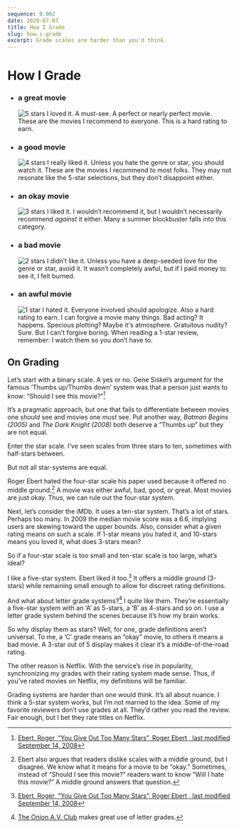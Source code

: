 ```yaml
---
sequence: 0.002
date: 2020-07-07
title: How I Grade
slug: how-i-grade
excerpt: Grade scales are harder than you'd think.
---
```


# How I Grade

- ### a great movie

  ![5 stars](/svg/5-stars.svg) I loved it. A must-see. A perfect or nearly
  perfect movie. These are the movies I recommend to everyone. This is a hard
  rating to earn.

- ### a good movie

  ![4 stars](/svg/4-stars.svg) I really liked it. Unless you hate the genre or
  star, you should watch it. These are the movies I recommend to most folks.
  They may not resonate like the 5-star selections, but they don’t disappoint
  either.

- ### an okay movie

  ![3 stars](/svg/3-stars.svg) I liked it. I wouldn’t recommend it, but I
  wouldn’t necessarily recommend _against_ it either. Many a summer blockbuster
  falls into this category.

- ### a bad movie

  ![2 stars](/svg/2-stars.svg) I didn’t like it. Unless you have a deep-seeded
  love for the genre or star, avoid it. It wasn’t completely awful, but if I
  paid money to see it, I felt burned.

- ### an awful movie
  ![1 star](/svg/1-star.svg) I hated it. Everyone involved should apologize.
  Also a hard rating to earn. I can forgive a movie many things. Bad acting? It
  happens. Specious plotting? Maybe it's atmosphere. Gratuitous nudity? Sure. But I
  can't forgive boring. When reading a 1-star review, remember: I watch
  them so you don’t have to.

## On Grading

Let’s start with a binary scale. A yes or no. Gene Siskel’s argument for the
famous ‘Thumbs up/Thumbs down’ system was that a person just wants to know:
“Should I see this movie?”[^1]

It’s a pragmatic approach, but one that fails to differentiate between movies
one _should_ see and movies one _must_ see. Put another way, _Batman Begins
(2005)_ and _The Dark Knight (2008)_ both deserve a “Thumbs up” but they are not
equal.

Enter the star scale. I’ve seen scales from three stars to ten, sometimes with
half-stars between.

But not all star-systems are equal.

Roger Ebert hated the four-star scale his paper used because it offered no
middle ground.[^2] A movie was either awful, bad, good, or great. Most movies
are just okay. Thus, we can rule out the four-star system.

Next, let’s consider the iMDb. It uses a ten-star system. That’s a lot of stars.
Perhaps too many. In 2009 the median movie score was a 6.6, implying users are
skewing toward the upper bounds. Also, consider what a given rating means on
such a scale. If 1-star means you hated it, and 10-stars means you loved it,
what does 3-stars mean?

So if a four-star scale is too small and ten-star scale is too large, what’s ideal?

I like a five-star system. Ebert liked it too.[^1] It offers a middle ground
(3-stars) while remaining small enough to allow for discreet rating definitions.

And what about letter grade systems?[^3] I quite like them. They’re essentially
a five-star system with an ‘A’ as 5-stars, a ‘B’ as 4-stars and so on. I use a
letter grade system behind the scenes because it’s how my brain works.

So why display them as stars? Well, for one, grade definitions aren’t universal.
To me, a ’C’ grade means an “okay” movie, to others it means a bad movie. A
3-star out of 5 display makes it clear it’s a middle-of-the-road rating.

The other reason is Netflix. With the service’s rise in popularity,
synchronizing my grades with their rating system made sense. Thus, if you’ve
rated movies on Netflix, my definitions will be familiar.

Grading systems are harder than one would think. It’s all about nuance. I think
a 5-star system works, but I’m not married to the idea. Some of my favorite
reviewers don’t use grades at all. They’d rather you read the review. Fair
enough, but I bet they rate titles on Netflix.

[^1]: [Ebert, Roger, “You Give Out Too Many Stars”, Roger Ebert , last modified September 14, 2008](http://www.rogerebert.com/rogers-journal/you-give-out-too-many-stars)
[^2]: Ebert also argues that readers dislike scales with a middle ground, but I disagree. We know what it means for a movie to be “okay.” Sometimes, instead of “Should I see this movie?” readers want to know “Will I hate this movie?” A middle ground answers that question.
[^3]: [The Onion A.V. Club](http://www.avclub.com/film/) makes great use of letter grades.
